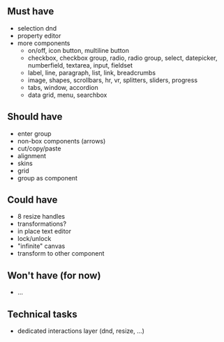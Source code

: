 ## Must have
 - selection dnd
 - property editor
 - more components
   - on/off, icon button, multiline button
   - checkbox, checkbox group, radio, radio group, select, datepicker, numberfield, textarea, input, fieldset
   - label, line, paragraph, list, link, breadcrumbs
   - image, shapes, scrollbars, hr, vr, splitters, sliders, progress
   - tabs, window, accordion
   - data grid, menu, searchbox

## Should have
 - enter group
 - non-box components (arrows)
 - cut/copy/paste
 - alignment
 - skins
 - grid
 - group as component

## Could have
 - 8 resize handles
 - transformations?
 - in place text editor
 - lock/unlock
 - "infinite" canvas
 - transform to other component

## Won't have (for now)
 - …

## Technical tasks
 - dedicated interactions layer (dnd, resize, ...)
